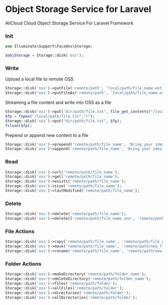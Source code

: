# Object Storage Service for Laravel

AliCloud Cloud Object Storage Service For Laravel Framework

### Init
```php
use Illuminate\Support\Facades\Storage;

$objStorage = Storage::disk('oss');
```

### Write

Upload a local file to remote OSS
```php
Storage::disk('oss')->putFile('remote/path', 'local/path/file_name.ext');
Storage::disk('oss')->putFileAs('remote/path', 'local/path/file_name.ext', 'new_file_name.ext');
```

Streaming a file content and write into OSS as a file
```php
Storage::disk('oss')->put("dir/path/file.txt", file_get_contents("/local/path/file.txt"));
$fp = fopen("/local/path/file.txt","r");
Storage::disk('oss')->put("dir/path/file.txt", $fp);
fclose($fp);
```

Prepend or append new content to a file
```php
Storage::disk('oss')->prepend('remote/path/file_name', 'Bring your idea to life in no time.'); 
Storage::disk('oss')->append('remote/path/file_name', 'Bring your idea to life in no time.');
```

### Read

```php
Storage::disk('oss')->url('remote/path/file_name');
Storage::disk('oss')->get('remote/path/file_name'); 
Storage::disk('oss')->exists('remote/path/file_name'); 
Storage::disk('oss')->size('remote/path/file_name'); 
Storage::disk('oss')->lastModified('remote/path/file_name');
```

### Delete

```php
Storage::disk('oss')->delete('remote/path/file_name');
Storage::disk('oss')->delete(['remote/path/file_name_one', 'remote/path/file_name_two']);
```

### File Actions

```php
Storage::disk('oss')->copy('remote/path/file_name', 'remote/path/file_name_clone');
Storage::disk('oss')->move('remote/path/file_name', 'remote/path/new_file_name');
Storage::disk('oss')->rename('remote/path/file_name', 'remote/path/new_file_name');
```

### Folder Actions

```php
Storage::disk('oss')->makeDirectory('remote/path/folder_name');
Storage::disk('oss')->deleteDirectory('remote/path/folder_name');
Storage::disk('oss')->files('remote/path/folder');
Storage::disk('oss')->allFiles('remote/path/folder');
Storage::disk('oss')->directories('remote/path/folder');
Storage::disk('oss')->allDirectories('remote/path/folder');
```